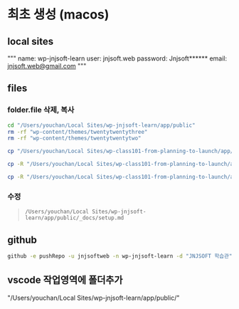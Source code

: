 # 최초 생성 (macos)

## local sites

"""
name: wp-jnjsoft-learn
user: jnjsoft.web
password: Jnjsoft******
email: jnjsoft.web@gmail.com
"""

## files

### folder.file 삭제, 복사

```sh
cd "/Users/youchan/Local Sites/wp-jnjsoft-learn/app/public"
rm -rf "wp-content/themes/twentytwentythree"
rm -rf "wp-content/themes/twentytwentytwo"

cp "/Users/youchan/Local Sites/wp-class101-from-planning-to-launch/app/public/.gitignore" "Users/youchan/Local Sites/wp-jnjsoft-learn/app/public/.gitignore"

cp -R "/Users/youchan/Local Sites/wp-class101-from-planning-to-launch/app/public/_env/". "Users/youchan/Local Sites/wp-jnjsoft-learn/app/public/_env/"

cp -R "/Users/youchan/Local Sites/wp-class101-from-planning-to-launch/app/public/_test/". "Users/youchan/Local Sites/wp-jnjsoft-learn/app/public/_test/"
```

### 수정

> `/Users/youchan/Local Sites/wp-jnjsoft-learn/app/public/_docs/setup.md`

## github

```sh
github -e pushRepo -u jnjsoftweb -n wp-jnjsoft-learn -d "JNJSOFT 학습관"
```

## vscode 작업영역에 폴더추가
"/Users/youchan/Local Sites/wp-jnjsoft-learn/app/public/"